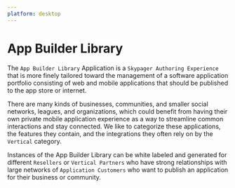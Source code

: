 ```yaml
---
platform: desktop
---
```


# App Builder Library

The `App Builder Library` Application is a `Skypager Authoring Experience` that is more finely tailored toward 
the management of a software application portfolio consisting of web and mobile applications that should be published to the app store or internet.  

There are many kinds of businesses, communities, and smaller social networks, leagues, and organizations, which could benefit from having their own private mobile application experience as a way to streamline common interactions and stay connected.  We like to categorize these applications, the features they contain, and the integrations they often rely on by the `Vertical` category.

Instances of the App Builder Library can be white labeled and generated for different `Resellers` or `Vertical Partners` who have strong relationships with large networks of `Application Customers` who want to publish an application for their business or community.
